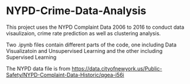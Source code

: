 # NYPD-Crime-Data-Analysis

This project uses the NYPD Complaint Data 2006 to 2016 to conduct data visaulizaion, crime rate prediction as well as clustering analysis. 

Two .ipynb files contain different parts of the code, one including Data Visualizatoin and Unsupervised Learning and the other including Supervised Learning

The NYPD data file is from https://data.cityofnewyork.us/Public-Safety/NYPD-Complaint-Data-Historic/qgea-i56i
